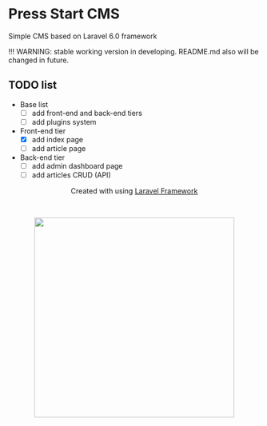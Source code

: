 # Press Start CMS
Simple CMS based on Laravel 6.0 framework

!!! WARNING: stable working version in developing. README.md also will be changed in future.

## TODO list
* Base list
  * [ ] add front-end and back-end tiers
  * [ ] add plugins system
* Front-end tier
  * [x] add index page
  * [ ] add article page
* Back-end tier
  * [ ] add admin dashboard page
  * [ ] add articles CRUD (API)

<p align="center">Created with using <a href="https://laravel.com">Laravel Framework</a></p><br>
<p align="center"><img src="https://res.cloudinary.com/dtfbvvkyp/image/upload/v1566331377/laravel-logolockup-cmyk-red.svg" width="400"></p>